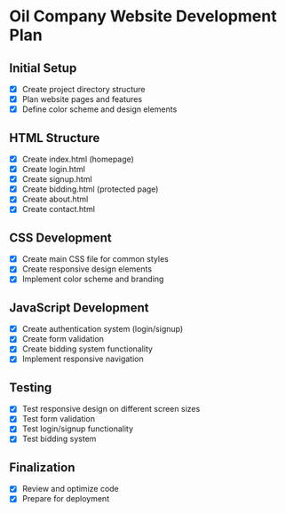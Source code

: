 # Oil Company Website Development Plan

## Initial Setup
- [x] Create project directory structure
- [x] Plan website pages and features
- [x] Define color scheme and design elements

## HTML Structure
- [x] Create index.html (homepage)
- [x] Create login.html
- [x] Create signup.html
- [x] Create bidding.html (protected page)
- [x] Create about.html
- [x] Create contact.html

## CSS Development
- [x] Create main CSS file for common styles
- [x] Create responsive design elements
- [x] Implement color scheme and branding

## JavaScript Development
- [x] Create authentication system (login/signup)
- [x] Create form validation
- [x] Create bidding system functionality
- [x] Implement responsive navigation

## Testing
- [x] Test responsive design on different screen sizes
- [x] Test form validation
- [x] Test login/signup functionality
- [x] Test bidding system

## Finalization
- [x] Review and optimize code
- [x] Prepare for deployment